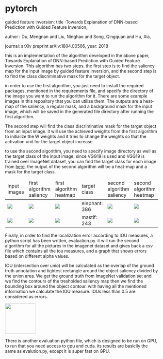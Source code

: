# pytorch
guided feature inversion: 
title :Towards Explanation of DNN-based Prediction with Guided Feature Inversion, 

author : Du, Mengnan and Liu, Ninghao and Song, Qingquan and Hu, Xia,

journal: arXiv preprint arXiv:1804.00506, year: 2018
                          


this is an implementation of the algorithm developed in the above paper, Towards Explanation of DNN-based Prediction with Guided Feature Inversion. This algorithm has two steps. the first step is to find the saliency map for the input image by guided feature inversion, and the second step is to find the class discriminative mask for the target object. 

in order to use the first algorithm, you just need to install the required packages, mentioned in the requirements file, and specify the directory of the image you want to run the algorithm for it. There are some example images in this repository that you can utilize them. The outputs are a heat-map of the saliency, a regular mask, and a background mask for the input image, which will be saved in the generated file directory after running the first algorithm.  


The second step will find the class discriminative mask for the target object from an input image. it will use the achieved weights from the first algorithm to initialize the W weights and it tries to change the weights so that the activation unit for the target object increase.

to use the second algorithm, you need to specify image directory as well as the target class of the input image, since VGG19 is used and VGG19 is trained over ImageNet dataset, you can find the target class for each image from [here](https://gist.github.com/yrevar/942d3a0ac09ec9e5eb3a). the output of the second algorithm will be a heat-map and a mask for the target class. 


<table>
<thead>
  <td>input images</td>
  <td>first algorithm saliency</td>
  <td>first algorithm heatmap</td>
  <td>target class</td>
  <td>second algorithm saliency</td>
  <td>second algorithm heatmap</td>
  </thead>
  <tbody>
    <tr>
    <td><img src="https://github.com/arminkhayyer/pytorch/blob/armin/input_images/11.jpg"> </img></td>
  <td><img src="https://github.com/arminkhayyer/pytorch/blob/armin/generated/Inv_Image_Layer_11.jpg"> </img></td>
  <td><img src="https://github.com/arminkhayyer/pytorch/blob/armin/generated/heatmap_11.png"> </img></td>
  <td>elephant: 386</td>
  <td><img src="https://github.com/arminkhayyer/pytorch/blob/armin/generated/Inv_Image_Layer_2nd11.jpg"></img></td>
  <td><img src="https://github.com/arminkhayyer/pytorch/blob/armin/generated/heatmap_discriminative11.png"> </img> </td>
      </tr>
      <tr>
    <td><img src="https://github.com/arminkhayyer/pytorch/blob/armin/input_images/cat_dog.png"> </img></td>
  <td><img src="https://github.com/arminkhayyer/pytorch/blob/armin/generated/Inv_Image_Layer_cat_dog.png"> </img></td>
  <td><img src="https://github.com/arminkhayyer/pytorch/blob/armin/generated/heatmap_cat_dog.png"> </img></td>
  <td>mastif: 243</td>
  <td><img src="https://github.com/arminkhayyer/pytorch/blob/armin/generated/Inv_Image_Layer_2ndcat_dog.png"></img></td>
  <td><img src="https://github.com/arminkhayyer/pytorch/blob/armin/generated/heatmap_discriminativecat_dog.png"> </img> </td>
      </tr>
    </tbody>
</table>

Finally, in order to find the localization error according to IOU measures, a python script has been written, evaluation.py. it will run the second algorithm for all the pictures in the imagenet dataset and gives back a csv file which contains all the iou measures, and a graph that shows errors based on different alpha values. 

IOU (intersection over unio) will be calculated as the overlap of the ground truth annotation and tightest rectangle around the object saliency divided by the union area. We get the ground truth from ImageNet validation set and we find the contours of the tresholded saliency map then we find the bounding box around the object contour. with having all the mentioned information we calculate the IOU measure. IOUs less than 0.5 are considered as errors. 

<img style="height:100px" src="https://github.com/arminkhayyer/pytorch/blob/armin/generated/Screen%20Shot%202018-12-13%20at%2011.36.28%20PM.png"> </img>




There is another evaluation python file, which is designed to be run on GPU, to run that you need access to gpu and cuda. its results are basiclly the same as evalution.py, except it is super fast on GPU. 
